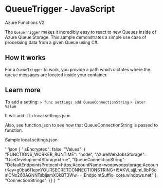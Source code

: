 # QueueTrigger - JavaScript

Azure Functions V2

The `QueueTrigger` makes it incredibly easy to react to new Queues inside of Azure Queue Storage. This sample demonstrates a simple use case of processing data from a given Queue using C#.

## How it works

For a `QueueTrigger` to work, you provide a path which dictates where the queue messages are located inside your container.

## Learn more

To add a setting: 
`> func settings add QueueConnectionString`
`> Enter Value`

It will add it to local.settings.json

Also, see function.json to see how that QueueConnectionString is passed to function. 


Sample local.settings.json:

'''json
{
  "IsEncrypted": false,
  "Values": {
    "FUNCTIONS_WORKER_RUNTIME": "node",
    "AzureWebJobsStorage": "UseDevelopmentStorage=true",
    "QueueConnectionString": "DefaultEndpointsProtocol=https;AccountName=woopwoopstorage;AccountKey=g0ba6f1epnYOURSECRETCONNECTIONSTRING+I5AKVLajjLmL9bF6osiCNo260AGNNTsbljsmXOkBT3Ww==;EndpointSuffix=core.windows.net"
  },
  "ConnectionStrings": {}
}
'''